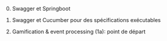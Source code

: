 0. Swagger et Springboot

1. Swagger et Cucumber pour des spécifications exécutables

2. Gamification & event processing (1a): point de départ
